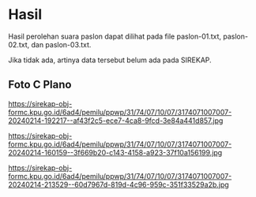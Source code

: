 # Hasil

Hasil perolehan suara paslon dapat dilihat pada file paslon-01.txt, paslon-02.txt, dan paslon-03.txt.

Jika tidak ada, artinya data tersebut belum ada pada SIREKAP.

## Foto C Plano

https://sirekap-obj-formc.kpu.go.id/6ad4/pemilu/ppwp/31/74/07/10/07/3174071007007-20240214-192217--af43f2c5-ece7-4ca8-9fcd-3e84a441d857.jpg

https://sirekap-obj-formc.kpu.go.id/6ad4/pemilu/ppwp/31/74/07/10/07/3174071007007-20240214-160159--3f669b20-c143-4158-a923-37f10a156199.jpg

https://sirekap-obj-formc.kpu.go.id/6ad4/pemilu/ppwp/31/74/07/10/07/3174071007007-20240214-213529--60d7967d-819d-4c96-959c-351f33529a2b.jpg
